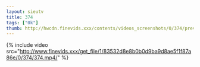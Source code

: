 ```yaml
--- 
layout: sieutv
title: 374
tags: ["0k"]
thumb: http://hwcdn.finevids.xxx/contents/videos_screenshots/0/374/preview.mp4.jpg
---
```

{% include video src="http://www.finevids.xxx/get_file/1/83532d8e8b0b0d9ba9d8ae5f1f87a86e/0/374/374.mp4/" %} 

